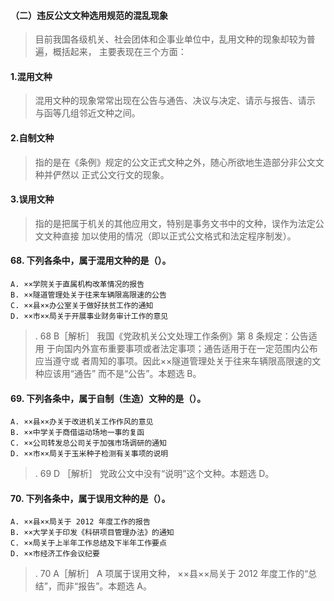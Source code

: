 #### （二）违反公文文种选用规范的混乱现象
>   目前我国各级机关、社会团体和企事业单位中，乱用文种的现象却较为普遍，概括起来，
主要表现在三个方面：
#### 1.混用文种
>   混用文种的现象常常出现在公告与通告、决议与决定、请示与报告、请示
    与函等几组邻近文种之间。
    
#### 2.自制文种
>   指的是在《条例》规定的公文正式文种之外，随心所欲地生造部分非公文文种并俨然以
    正式公文行文的现象。
    
#### 3.误用文种
>   指的是把属于机关的其他应用文，特别是事务文书中的文种，误作为法定公文文种直接
    加以使用的情况（即以正式公文格式和法定程序制发）。


#### 68. 下列各条中，属于混用文种的是（）。
    A. ××学院关于直属机构改革情况的报告
    B. ××隧道管理处关于往来车辆限高限速的公告
    C. ××县××办公室关于做好扶贫工作的通知
    D. ××市××局关于开展事业财务审计工作的意见
>   . 68 B［解析］ 我国《党政机关公文处理工作条例》第 8 条规定：公告适用
    于向国内外宣布重要事项或者法定事项；通告适用于在一定范围内公布应当遵守或
    者周知的事项。因此××隧道管理处关于往来车辆限高限速的文种应该用“通告”
    而不是“公告”。本题选 B。

#### 69. 下列各条中，属于自制（生造）文种的是（）。
    A. ××县××办关于改进机关工作作风的意见
    B. ××中学关于商借运动场地一事的复函
    C. ××公司转发总公司关于加强市场调研的通知
    D. ××市××局关于玉米种子检测有关事项的说明
>   . 69 D ［解析］ 党政公文中没有“说明”这个文种。本题选 D。


#### 70. 下列各条中，属于误用文种的是（）。
    A. ××县××局关于 2012 年度工作的报告
    B. ××大学关于印发《科研项目管理办法》的通知
    C. ××局关于上半年工作总结及下半年工作要点
    D. ××市经济工作会议纪要
>   . 70 A［解析］ A 项属于误用文种， ××县××局关于 2012 年度工作的“总
结”，而非“报告”。本题选 A。

